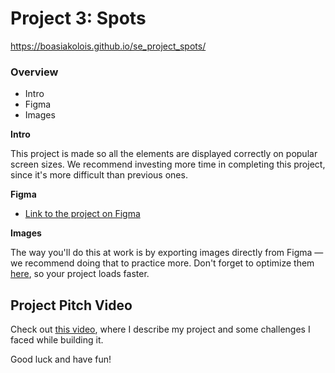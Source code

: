 # Project 3: Spots 
https://boasiakolois.github.io/se_project_spots/

### Overview  

* Intro  
* Figma  
* Images  
  
**Intro**
  
This project is made so all the elements are displayed correctly on popular screen sizes. We recommend investing more time in completing this project, since it's more difficult than previous ones.  
  
**Figma**  
  
* [Link to the project on Figma](https://www.figma.com/file/BBNm2bC3lj8QQMHlnqRsga/Sprint-3-Project-%E2%80%94-Spots?type=design&node-id=2%3A60&mode=design&t=afgNFybdorZO6cQo-1)
  
**Images**  
  
The way you'll do this at work is by exporting images directly from Figma — we recommend doing that to practice more. Don't forget to optimize them [here](https://tinypng.com/), so your project loads faster. 

## Project Pitch Video
 
Check out [this video](https://drive.google.com/file/d/1XCypX0tYcBlTGpGwJ3OXdVzSQC0omJws/view?usp=sharing), where I describe my project and some challenges I faced while building it.

  
Good luck and have fun!
